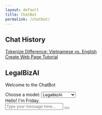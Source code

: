 ```yaml
---
layout: default
title: ChatBot
permalink: /chatbot/
---
```


<div class="chatbot-page">
  <div class="chatbot-container">
    <div class="chatbot-sidebar">
      <div class="sidebar-header">
        <h2>Chat History</h2>
        <nav class="sidebar-nav" aria-label="Chat History">
          <!-- Example of chat history items -->
          <div class="chat-history-item">
            <a href="#">Tokenize Difference: Vietnamese vs. English</a>
          </div>
          <div class="chat-history-item">
            <a href="#">Create Web Page Tutorial</a>
          </div>
          <!-- More chat history items -->
        </nav>
      </div>
    </div>
    <div class="chatbot-main">
      <div class="chatbot-header">
        <h2>LegalBizAI</h2>
        <p>Welcome to the ChatBot</p>
      </div>
      <div class="model-selection">
        <label for="model-select">Choose a model:</label>
        <select id="model-select">
          <option value="LegalbizAi">LegalbizAi</option>
          <option value="LegalbizAi_gpt">LegalbizAi_gpt</option>
        </select>
      </div>
      <div id="chat-window">
        <div id="output">
          <div class="bot-message">Hello! I'm Friday.</div>
        </div>
      </div>
      <div id="input-container">
        <input type="text" id="user-input" placeholder="Type your message here...">
        <button id="send-button"><i class="fas fa-paper-plane"></i></button>
      </div>
    </div>
  </div>
</div>
